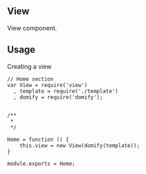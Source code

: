 ## View
View component.

## Usage
Creating a view

    // Home section
    var View = require('view')
      , template = require('./template')
      , domify = require('domify');


    /**
     *
     */

    Home = function () {
        this.view = new View(domify(template));
    }

    module.exports = Home;